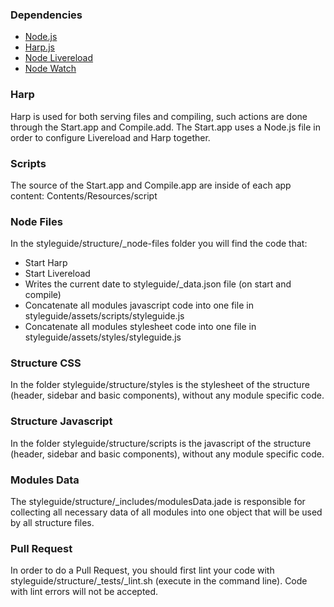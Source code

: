 ### Dependencies
- <a href="http://nodejs.org" target="_blank">Node.js</a>
- <a href="http://harpjs.com" target="_blank">Harp.js</a>
- <a href="https://www.npmjs.com/package/livereload" target="_blank">Node Livereload</a>
- <a href="https://www.npmjs.com/package/watch" target="_blank">Node Watch</a>

### Harp
Harp is used for both serving files and compiling, such actions are done through the Start.app and Compile.add. The Start.app uses a Node.js file in order to configure Livereload and Harp together.

### Scripts
The source of the Start.app and Compile.app are inside of each app content: Contents/Resources/script

### Node Files
In the styleguide/structure/_node-files folder you will find the code that:  

- Start Harp
- Start Livereload
- Writes the current date to styleguide/_data.json file (on start and compile)
- Concatenate all modules javascript code into one file in styleguide/assets/scripts/styleguide.js
- Concatenate all modules stylesheet code into one file in styleguide/assets/styles/styleguide.js

### Structure CSS
In the folder styleguide/structure/styles is the stylesheet of the structure (header, sidebar and basic components), without any module specific code.

### Structure Javascript
In the folder styleguide/structure/scripts is the javascript of the structure (header, sidebar and basic components), without any module specific code.

### Modules Data
The styleguide/structure/_includes/modulesData.jade is responsible for collecting all necessary data of all modules into one object that will be used by all structure files.

### Pull Request
In order to do a Pull Request, you should first lint your code with styleguide/structure/_tests/_lint.sh (execute in the command line). Code with lint errors will not be accepted.